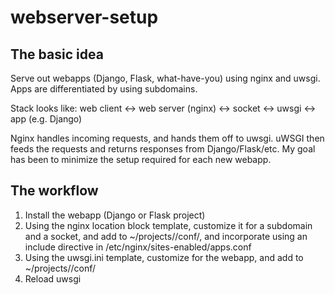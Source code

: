webserver-setup
===============

The basic idea
--------------
Serve out webapps (Django, Flask, what-have-you) using nginx and uwsgi. Apps are differentiated by using subdomains.

Stack looks like:
web client <-> web server (nginx) <-> socket <-> uwsgi <-> app (e.g. Django)

Nginx handles incoming requests, and hands them off to uwsgi. uWSGI then feeds the requests and returns responses from Django/Flask/etc. My goal has been to minimize the setup required for each new webapp.

The workflow
------------
1. Install the webapp (Django or Flask project)
2. Using the nginx location block template, customize it for a subdomain and a socket, and add to ~/projects/<project>/conf/, and incorporate using an include directive in /etc/nginx/sites-enabled/apps.conf
3. Using the uwsgi.ini template, customize for the webapp, and add to ~/projects/<project>/conf/
4. Reload uwsgi


